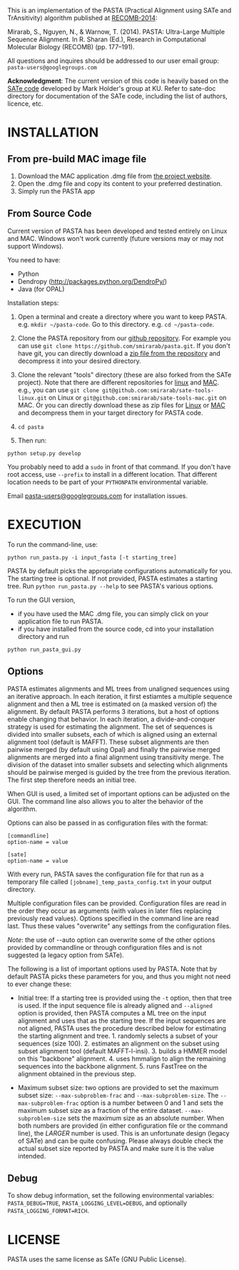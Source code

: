 This is an implementation of the PASTA (Practical Alignment using SATe and TrAnsitivity) algorithm published at [RECOMB-2014](http://link.springer.com/chapter/10.1007%2F978-3-319-05269-4_15#):

Mirarab, S., Nguyen, N., & Warnow, T. (2014). PASTA: Ultra-Large Multiple Sequence Alignment. In R. Sharan (Ed.), Research in Computational Molecular Biology (RECOMB) (pp. 177–191).

All questions and inquires should be addressed to our user email group: `pasta-users@googlegroups.com`


**Acknowledgment**: The current version of this code is heavily based on the [SATe code](http://phylo.bio.ku.edu/software/sate/sate.html) developed by Mark Holder's group at KU. Refer to sate-doc directory for documentation of the SATe code, including the list of authors, licence, etc.  



INSTALLATION
===

From pre-build MAC image file
------
1. Download the MAC application .dmg file from [the project website](http://www.cs.utexas.edu/~phylo/software/pasta/).
2. Open the .dmg file and copy its content to your preferred destination.
3. Simply run the PASTA app

From Source Code
------
Current version of PASTA has been developed and tested entirely on Linux and MAC. 
Windows won't work currently (future versions may or may not support Windows). 

You need to have:
- Python 
- Dendropy (http://packages.python.org/DendroPy/)
- Java (for OPAL)

Installation steps:

1. Open a terminal and create a directory where you want to keep PASTA. e.g. `mkdir ~/pasta-code`. Go to this directory. e.g. `cd ~/pasta-code`.

2. Clone the PASTA repository from our [github repository](https://github.com/smirarab/pasta). For example you can use `git clone https://github.com/smirarab/pasta.git`.
If you don't have git, you can directly download a [zip file from the repository](https://github.com/smirarab/pasta/archive/master.zip) and decompress it into your desired directory. 

3.  Clone the relevant "tools" directory (these are also forked from the SATe project). Note that there are different repositories for [linux](https://github.com/smirarab/sate-tools-linux) and [MAC](https://github.com/smirarab/sate-tools-mac). e.g., you can use `git clone git@github.com:smirarab/sate-tools-linux.git` on Linux or `git@github.com:smirarab/sate-tools-mac.git` on MAC. Or you can directly download these as zip files for [Linux](https://github.com/smirarab/sate-tools-linux/archive/master.zip) or [MAC](https://github.com/smirarab/sate-tools-mac/archive/master.zip) and decompress them in your target directory for PASTA code.

4. `cd pasta`

5. Then run:

`
  python setup.py develop 
`

You probably need to add a `sudo` in front of that command. If you don't have root access, use `--prefix` to install in a different location.
That different location needs to be part of your `PYTHONPATH` environmental variable. 

Email pasta-users@googlegroups.com for installation issues. 


EXECUTION
====
To run the command-line, use:

```
python run_pasta.py -i input_fasta [-t starting_tree] 
```

PASTA by default picks the appropriate configurations automatically for you. The starting tree is optional. If not provided, PASTA estimates a starting tree. Run ``python run_pasta.py --help`` to see PASTA's various options. 

To run the GUI version, 
* if you have used the MAC .dmg file, you can simply click on your application file to run PASTA. 
* if you have installed from the source code, cd into your installation directory and run 
```
python run_pasta_gui.py
```

Options
------
PASTA estimates alignments and ML trees from unaligned sequences using an iterative approach. In each iteration, 
it first estiamtes a multiple sequence alignment and then a ML tree is estimated on (a masked version of) the alignment. 
By default PASTA performs 3 iterations, but a host of options enable changing that behavior. 
In each iteration, a divide-and-conquer strategy is used for estimating the alignment. 
The set of sequences is divided into smaller subsets, each of which is aligned using an external
alignment tool (default is MAFFT). These subset alignments are then pairwise merged (by default using Opal)
and finally the pairwise merged alignments are merged into a final alignment using transitivity merge. The division
of the dataset into smaller subsets and selecting which alignments should be pairwise merged is guided by the tree
from the previous iteration. The first step therefore needs an initial tree. 

When GUI is used, a limited set of important options can be adjusted on the GUI. The command line also allows you to alter the behavior of the algorithm.

Options can also be passed in as configuration files with the format:
```
[commandline]
option-name = value

[sate]
option-name = value
```

With every run, PASTA saves the configuration file for that run as a temporary
file called `[jobname]_temp_pasta_config.txt` in your output directory.

Multiple configuration files can be provided. Configuration files are read in 
the order they occur as arguments (with values in later files replacing previously 
read values). Options specified in the command line are read last. Thus these values
"overwrite" any settings from the configuration files. 

*Note*: the use of --auto option can overwrite some of the other options provided by
commandline or through configuration files and is not suggested (a legacy option from SATe).


The following is a list of important options used by PASTA. Note that by default PASTA picks these parameters
for you, and thus you might not need to ever change these:

   * Initial tree: 
     If a starting tree is provided using the `-t` option, then that tree is used.
     If the input sequence file is already aligned and `--aligned` option is provided, then PASTA computes a ML tree on the input alignment and uses that as the starting tree. 
     If the input sequences are not aligned,  PASTA uses the procedure described below for estimating the starting alignment and tree.
	1. randomly selects a subset of your sequences (size 100).
	2. estimates an alignment on the subset using subset alignment tool (default MAFFT-l-insi).
	3. builds a HMMER model on this "backbone" alignment.
	4. uses hmmalign to align the remaining sequences into the backbone alignment. 
	5. runs FastTree on the alignment obtained in the previous step.

   * Maximum subset size: two options are provided to set the maximum subset size: `--max-subproblem-frac` and `--max-subproblem-size`. 
     The `--max-subproblem-frac` option is a number between 0 and 1 and sets the maximum subset size as a fraction of the entire dataset. `--max-subproblem-size` sets the maximum size as an absolute number.
     When both numbers are provided (in either configuration file or the command line), the *LARGER* number is used. 
     This is an unfortunate design (legacy of SATe) and can be quite confusing. Please always double check the actual subset size reported by PASTA and make sure it is the value intended.


Debug
-------
To show debug information, set the following environmental variables: `PASTA_DEBUG=TRUE`, `PASTA_LOGGING_LEVEL=DEBUG`, and optionally `PASTA_LOGGING_FORMAT=RICH`.


LICENSE
===
PASTA uses the same license as SATe (GNU Public License).
